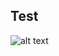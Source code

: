 ## Test


![alt text](https://raw.githubusercontent.com/adi1090x/my_dotfiles/master/previews/openbox/blue.png) <br />
